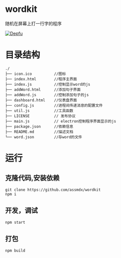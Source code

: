 # wordkit

随机在屏幕上打一行字的程序

[![Depfu](https://img.shields.io/badge/npm-v8.11.2-green.svg)](https://github.com/assmdx/wordkit)

# 目录结构

```
./
├── icon.ico          //图标
├── index.html        //程序主界面
├── index.js          //控制显示word的js
├── addWord.html      //添加句子界面
├── addWord.js        //控制添加句子的js
├── dashboard.html    //仪表盘界面
├── config.js         //进程间传递消息的配置文件
├── util.js           //工具函数
├── LICENSE           // 发布协议
├── main.js           // electron控制程序界面显示的js
├── package.json      //依赖信息
├── README.md         //描述文档
└── word.json         //存word的文件
```

# 运行
## 克隆代码,安装依赖

    git clone https://github.com/assmdx/wordkit
    npm i

## 开发，调试

    npm start

## 打包

    npm build

